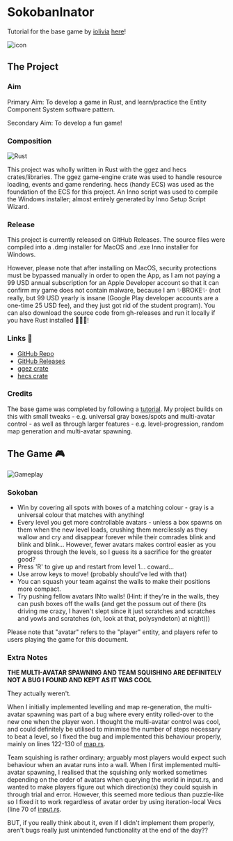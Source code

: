 # SokobanInator
Tutorial for the base game by [iolivia](https://github.com/iolivia) [here](https://sokoban.iolivia.me/c01-00-intro)!

![icon](https://i.imgur.com/G7UilyN.png)

## The Project

### Aim
Primary Aim: To develop a game in Rust, and learn/practice the Entity Component System software pattern.

Secondary Aim: To develop a fun game!

### Composition
![Rust](https://img.shields.io/badge/Rust-000000?logo=rust&logoColor=white)

This project was wholly written in Rust with the ggez and hecs crates/libraries. The ggez game-engine crate was used to handle resource loading, events and game rendering. hecs (handy ECS) was used as the foundation of the ECS for this project. An Inno script was used to compile the Windows installer; almost entirely generated by Inno Setup Script Wizard.

### Release
This project is currently released on GitHub Releases. The source files were compiled into a .dmg installer for MacOS and .exe Inno installer for Windows.

However, please note that after installing on MacOS, security protections must be bypassed manually in order to open the App, as I am not paying a 99 USD annual subscription for an Apple Developer account so that it can confirm my game does not contain malware, because I am ✨BROKE✨ (not really, but 99 USD yearly is insane (Google Play developer accounts are a one-time 25 USD fee), and they just got rid of the student program). You can also download the source code from gh-releases and run it locally if you have Rust installed 🦀🦀🦀!

### Links 🔗
- [GitHub Repo](https://github.com/Felix-Lin-8864/sokoban-inator/tree/main)
- [GitHub Releases](https://github.com/Felix-Lin-8864/sokoban-inator/releases/tag/v1.0.0)
- [ggez crate](https://docs.rs/ggez/latest/ggez/index.html)
- [hecs crate](https://docs.rs/hecs/latest/hecs/)

### Credits
The base game was completed by following a [tutorial](https://sokoban.iolivia.me/c01-00-intro). My project builds on this with small tweaks - e.g. universal gray boxes/spots and multi-avatar control - as well as through larger features - e.g. level-progression, random map generation and multi-avatar spawning.

## The Game 🎮
![Gameplay](https://media2.giphy.com/media/v1.Y2lkPTc5MGI3NjExcHlhdDNxczB3aXI0azRxaGs5aGtzNWt5a3IwajhqYXozeXZyYjRvOSZlcD12MV9pbnRlcm5hbF9naWZfYnlfaWQmY3Q9Zw/grAtyVu0eMcHgynkJ0/giphy.gif)

### Sokoban
- Win by covering all spots with boxes of a matching colour - gray is a universal colour that matches with anything!
- Every level you get more controllable avatars  - unless a box spawns on them when the new level loads, crushing them mercilessly as they wallow and cry and disappear forever while their comrades blink and blink and blink... However, fewer avatars makes control easier as you progress through the levels, so I guess its a sacrifice for the greater good?
- Press 'R' to give up and restart from level 1... coward...
- Use arrow keys to move! (probably should've led with that)
- You can squash your team against the walls to make their positions more compact.
- Try pushing fellow avatars INto walls! (Hint: if they're in the walls, they can push boxes off the walls (and get the possum out of there (its driving me crazy, I haven't slept since it just scratches and scratches and yowls and scratches (oh, look at that, polysyndeton) at night)))

Please note that "avatar" refers to the "player" entity, and players refer to users playing the game for this document.

### Extra Notes
**THE MULTI-AVATAR SPAWNING AND TEAM SQUISHING ARE DEFINITELY NOT A BUG I FOUND AND KEPT AS IT WAS COOL**

They actually weren't.

When I initially implemented levelling and map re-generation, the multi-avatar spawning was part of a bug where every entity rolled-over to the new one when the player won. I thought the multi-avatar control was cool, and could definitely be utilised to minimise the number of steps necessary to beat a level, so I fixed the bug and implemented this behaviour properly, mainly on lines 122-130 of [map.rs](https://github.com/Felix-Lin-8864/sokoban-inator/blob/v1.0.0/src/map.rs).

Team squishing is rather ordinary; arguably most players would expect such behaviour when an avatar runs into a wall. When I first implemented multi-avatar spawning, I realised that the squishing only worked sometimes depending on the order of avatars when querying the world in input.rs, and wanted to make players figure out which direction(s) they could squish in through trial and error. However, this seemed more tedious than puzzle-like so I fixed it to work regardless of avatar order by using iteration-local Vecs (line 70 of [input.rs](https://github.com/Felix-Lin-8864/sokoban-inator/blob/v1.0.0/src/systems/input.rs).

BUT, if you really think about it, even if I didn't implement them properly, aren't bugs really just unintended functionality at the end of the day??
